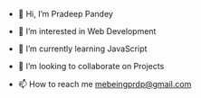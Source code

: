 - 👋 Hi, I’m Pradeep Pandey





- 👀 I’m interested in Web Development 
- 🌱 I’m currently learning JavaScript 
- 💞️ I’m looking to collaborate on Projects
- 📫 How to reach me mebeingprdp@gmail.com 

<!---
pandey-pradeep/pandey-pradeep is a ✨ special ✨ repository because its `README.md` (this file) appears on your GitHub profile.
You can click the Preview link to take a look at your changes.
--->
